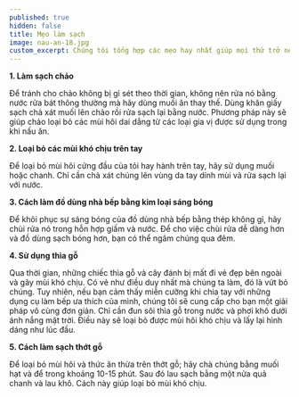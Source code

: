 ```yaml
---
published: true
hidden: false
title: Mẹo làm sạch
image: nau-an-18.jpg
custom_excerpt: Chúng tôi tổng hợp các mẹo hay nhất giúp mọi thứ trở nên dễ dàng hơn trong việc nấu nướng, bảo quản thực phẩm, làm sạch dụng cụ làm bếp…
---
```


**1. Làm sạch chảo**

Để tránh cho chảo không bị gỉ sét theo thời gian, không nên rửa nó bằng nước rửa bát thông thường mà hãy dùng muối ăn thay thế. Dùng khăn giấy sạch chà xát muối lên chảo rồi rửa sạch lại bằng nước. Phương pháp này sẽ giúp chảo loại bỏ các mùi hôi dai dẳng từ các loại gia vị được sử dụng trong khi nấu ăn.

**2. Loại bỏ các mùi khó chịu trên tay**

Để loại bỏ mùi hôi cứng đầu của tỏi hay hành trên tay, hãy sử dụng muối hoặc chanh. Chỉ cần chà xát chúng lên vùng da tay dính mùi và rửa sạch lại với nước.

**3. Cách làm đồ dùng nhà bếp bằng kim loại sáng bóng**

Để khôi phục sự sáng bóng của đồ dùng nhà bếp bằng thép không gỉ, hãy chùi rửa nó trong hỗn hợp giấm và nước. Để cho việc chùi rửa dễ dàng hơn và đồ dùng sạch bóng hơn, bạn có thể ngâm chúng qua đêm.

**4. Sử dụng thìa gỗ**

Qua thời gian, những chiếc thìa gỗ và cây đánh bị mất đi vẻ đẹp bên ngoài và gây mùi khó chịu. Có vẻ như điều duy nhất mà chúng ta làm, đó là vứt bỏ chúng. Tuy nhiên, nếu bạn cảm thấy miễn cưỡng khi chia tay với những dụng cụ làm bếp ưa thích của mình, chúng tôi sẽ cung cấp cho bạn một giải pháp vô cùng đơn giản. Chỉ cần đun sôi thìa gỗ trong nước và phơi khô dưới ánh nắng mặt trời. Điều này sẽ loại bỏ được mùi hôi khó chịu và lấy lại hình dáng như lúc đầu.

**5. Cách làm sạch thớt gỗ**

Để loại bỏ mùi hôi và thức ăn thừa trên thớt gỗ; hãy chà chúng bằng muối hạt và để trong khoảng 10-15 phút. Sau đó lau sạch bằng một nửa quả chanh và lau khô. Cách này giúp loại bỏ mùi khó chịu.